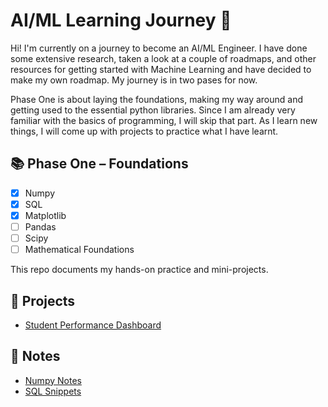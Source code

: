 # AI/ML Learning Journey 🚀

Hi! I'm currently on a journey to become an AI/ML Engineer. 
I have done some extensive research, taken a look at a couple of roadmaps, and other resources for getting started with Machine Learning and have decided to make my own roadmap. My journey is in two pases for now.


Phase One is about laying the foundations, making my way around and getting used to the essential python libraries. Since I am already very familiar with the basics of programming, I will skip that part. As I learn new things, I will come up with projects to practice what I have learnt. 

## 📚 Phase One – Foundations
- [x] Numpy
- [x] SQL
- [x] Matplotlib
- [ ] Pandas
- [ ] Scipy
- [ ] Mathematical Foundations

This repo documents my hands-on practice and mini-projects.
##

## 🔧 Projects
- [Student Performance Dashboard](./projects/student-performance-dashboard/) 

## 📖 Notes
- [Numpy Notes](./notes/numpy-notes.md)
- [SQL Snippets](./notes/sql-snippets.md)

